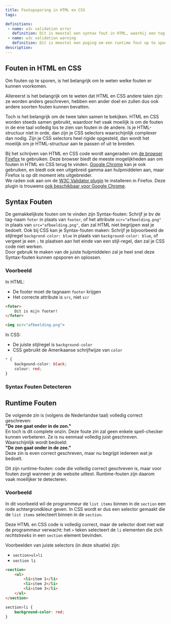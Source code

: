 ```yaml
---
title: Foutopsporing in HTML en CSS
tags: 

definitions:
 - name: w3c validation error
   definition: Dit is meestal een syntax fout in HTML, waarbij een tag-naam of attribute verkeerd is geschreven of een element of attribute op een plaats staat waar deze niet thuishoort. Deze fouten moeten zo snel mogelijk opgelost worden.
 - name: w3c validation warning
   definition: Dit is meestal een poging om een runtime fout op te sporen in HTML. Wordt vaak getoond wanneer een attribute wordt aangeraden of een element leeg is. Deze fouten moet je zelf inschatten of ze een probleem zijn of niet.
description: 
---
```


## Fouten in HTML en CSS

Om fouten op te sporen, is het belangrijk om te weten welke fouten er kunnen voorkomen. 

Allereerst is het belangrijk om te weten dat HTML en CSS andere talen zijn: ze worden anders geschreven, hebben een ander doel en zullen dus ook andere soorten fouten kunnen bevatten.

Toch is het belangrijk om de twee talen samen te bekijken. HTML en CSS worden steeds samen gebruikt, waardoor het vaak moeilijk is om de fouten in de ene taal volledig los te zien van fouten in de andere. Is je HTML-structuur niet in orde, dan zijn je CSS selectors waarschijnlijk complexer dan nodig. Zijn je CSS selectors heel rigide opgesteld, dan wordt het moeilijk om je HTML-structuur aan te passen of uit te breiden.

Bij het schrijven van HTML en CSS code wordt aangeraden om [de browser Firefox](https://www.mozilla.org/en-US/firefox/new/) te gebruiken. Deze browser biedt de meeste mogelijkheden aan om fouten in HTML en CSS terug te vinden. [Google Chrome](https://www.google.com/chrome/) kan je ook gebruiken, en biedt ook een uitgebreid gamma aan hulpmiddelen aan, maar Firefox is op dit moment iets uitgebreider.\
We raden ook aan om de [W3C Validator plugin](https://addons.mozilla.org/nl/firefox/addon/html-validator/) te installeren in Firefox. Deze plugin is trouwens [ook beschikbaar voor Google Chrome](https://chrome.google.com/webstore/detail/html-validator/mpbelhhnfhfjnaehkcnnaknldmnocglk).

## Syntax Fouten

De gemakkelijkste fouten om te vinden zijn Syntax-fouten: Schrijf je bv de tag-naam `foter` in plaats van `footer`, of het attribute `scr="afbeelding.png"` in plaats van `src="afbeelding.png"`, dan zal HTML niet begrijpen wat je bedoelt.
Ook bij CSS kan je Syntax-fouten maken: Schrijf je bijvoorbeeld de stijlregel `backgrond-color: blue` in plaats van `background-color: blue`, of vergeet je een `;` te plaatsen aan het einde van een stijl-regel, dan zal je CSS code niet werken.\
Door gebruik te maken van de juiste hulpmiddelen zal je heel snel deze Syntax-fouten kunnen opsporen en oplossen.

### Voorbeeld

In HTML:
 - De footer moet de tagnaam `footer` krijgen
 - Het correcte attribute is `src`, niet `scr`

```html
<foter>
    Dit is mijn footer!
</foter>

<img scr="afbeelding.png">
```

In CSS:
 - De juiste stijlregel is `background-color`
 - CSS gebruikt de Amerikaanse schrijfwijze van `color`

```css
* {
    backgound-color: black;
    colour: red;
}
```

### Syntax Fouten Detecteren



## Runtime Fouten

De volgende zin is (volgens de Nederlandse taal) volledig correct geschreven: \
**"De zee gaat onder in de zon."** \
En toch is dit complete onzin. 
Deze foute zin zal geen enkele spell-checker kunnen verbeteren. Ze is nu eenmaal volledig juist geschreven. \
Waarschijnlijk wordt bedoeld: \
**"De zon gaat onder in de zee."** \
Deze zin is even correct geschreven, maar nu begrijpt iedereen wat je bedoelt. 

Dit zijn runtime-fouten: code die volledig correct geschreven is, maar voor fouten zorgt wanneer je de website uittest. Runtime-fouten zijn daarom vaak moeilijker te detecteren. 

### Voorbeeld

In dit voorbeeld wil de programmeur de `list items` binnen in de `section` een rode achtergrondkleur geven. In CSS wordt er dus een selector gemaakt die de `list items` selecteert binnen in de `section`.

Deze HTML en CSS code is volledig correct, maar de selector doet niet wat de programmeur verwacht: het `>` teken selecteert de `li` elementen die zich *rechtstreeks* in een `section` element bevinden.

Voorbeelden van juiste selectors (in deze situatie) zijn:
 - `section>ul>li`
 - `section li`

```html
<section>
    <ul>
        <li>item 1</li>
        <li>item 2</li>
        <li>item 3</li>
    </ul>
</section>
```

```css
section>li {
    background-color: red;
}
```

